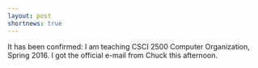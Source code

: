 ```yaml
---
layout: post
shortnews: true
---
```

It has been confirmed: I am teaching CSCI 2500 Computer Organization, Spring 2016.
I got the official e-mail from Chuck this afternoon.

